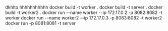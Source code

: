 dkhlto hhhhhhhhhhh
docker build -t worker .
docker build -t server .
docker build -t worker2 .
docker run --name worker --ip 172.17.0.2 -p 8082:8082 -t worker
docker run --name worker2 --ip 172.17.0.3 -p 8083:8082 -t worker2
docker run -p 8081:8081 -t server